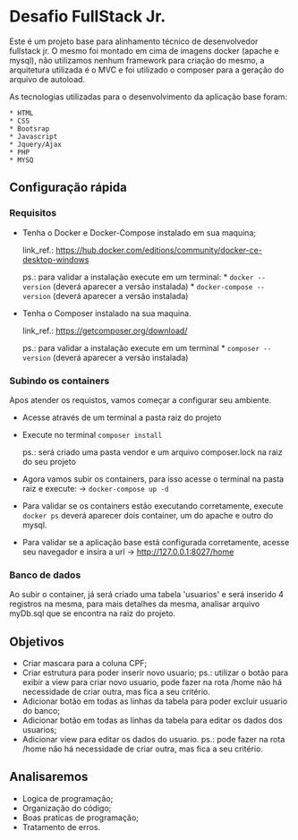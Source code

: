 # Desafio FullStack Jr.

Este é um projeto base para alinhamento técnico de desenvolvedor fullstack jr. O mesmo foi montado em cima de imagens docker (apache e mysql), não utilizamos nenhum framework para criação do mesmo, a arquitetura utilizada é o MVC e foi utilizado o composer para a geração do arquivo de autoload.

As tecnologias utilizadas para o desenvolvimento da aplicação base foram:
	
	* HTML
	* CSS
	* Bootsrap
	* Javascript
	* Jquery/Ajax
	* PHP
	* MYSQ


## Configuração rápida
 ### Requisitos
 * Tenha o Docker e Docker-Compose instalado em sua maquina;
 
    link_ref.: https://hub.docker.com/editions/community/docker-ce-desktop-windows
 
    ps.: para validar a instalação execute em um terminal:
		* ```docker --version``` (deverá aparecer a versão instalada)
		* ```docker-compose --version``` (deverá aparecer a versão instalada)
 * Tenha o Composer instalado na sua maquina.
    
    link_ref.: https://getcomposer.org/download/
    
    ps.: para validar a instalação execute em um terminal 
		* ```composer --version``` (deverá aparecer a versão instalada)
 
 ### Subindo os containers

 Apos atender os requistos, vamos começar a configurar seu ambiente.
 
 * Acesse através de um terminal a pasta raiz do projeto
 * Execute no terminal ```composer install```
   
    ps.: será criado uma pasta vendor e um arquivo composer.lock na raiz do seu projeto
 
 * Agora vamos subir os containers, para isso acesse o terminal na pasta raiz e execute:
    -> ```docker-compose up -d```
 * Para validar se os containers estão executando corretamente, 
    execute ```docker ps``` deverá aparecer dois container, um do apache e outro do mysql.

 * Para validar se a aplicação base está configurada corretamente, acesse seu navegador e insira a url -> http://127.0.0.1:8027/home

 ### Banco de dados

 Ao subir o container, já será criado uma tabela 'usuarios' e será inserido 4 registros na mesma, para mais detalhes da mesma, analisar arquivo myDb.sql que se encontra na raiz do projeto.


## Objetivos
 * Criar mascara para a coluna CPF;
 * Criar estrutura para poder inserir novo usuario;
		ps.: utilizar o botão <Novo Usuario> para exibir a view para criar novo usuario,
		pode fazer na rota /home não há necessidade de criar outra, mas fica a seu critério.
 * Adicionar botão em todas as linhas da tabela para poder excluir usuario do banco;
 * Adicionar botão em todas as linhas da tabela para editar os dados dos usuarios;
 * Adicionar view para editar os dados do usuario.
		ps.: pode fazer na rota /home não há necessidade de criar outra, mas fica a seu critério.

## Analisaremos
 * Logica de programação;
 * Organização do código;
 * Boas praticas de programação;
 * Tratamento de erros.